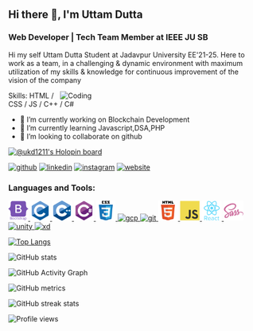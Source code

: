 ## Hi there 👋, I'm Uttam Dutta
### Web Developer | Tech Team Member at IEEE JU SB 

Hi my self Uttam Dutta 
Student at Jadavpur University EE'21-25.
Here
to work as a team, in a challenging & dynamic environment with maximum utilization of my skills & knowledge for continuous improvement of the vision of the company

<img align="right" alt="Coding" width="400" src="https://media.tenor.com/2gfRHLv6GZ8AAAAd/code-coding.gif">

Skills: HTML / CSS / JS / C++ / C#

- 🔭 I’m currently working on Blockchain Development 
- 🌱 I’m currently learning Javascript,DSA,PHP 
- 👯 I’m looking to collaborate on github 

[![@ukd1211's Holopin board](https://holopin.me/ukd1211)](https://holopin.io/@ukd1211)

[<img src='https://cdn.jsdelivr.net/npm/simple-icons@3.0.1/icons/github.svg' alt='github' height='40'>](https://github.com/UKD1211)  [<img src='https://cdn.jsdelivr.net/npm/simple-icons@3.0.1/icons/linkedin.svg' alt='linkedin' height='40'>](https://www.linkedin.com/in/uttam-dutta-002110801216ukd/)  [<img src='https://cdn.jsdelivr.net/npm/simple-icons@3.0.1/icons/instagram.svg' alt='instagram' height='40'>](https://www.instagram.com/uttamdutta467/)  [<img src='https://cdn.jsdelivr.net/npm/simple-icons@3.0.1/icons/icloud.svg' alt='website' height='40'>](https://ukd1211.github.io/UTTAM-DUTTA-PORTFOLIO-SITE/) 


<h3 align="left">Languages and Tools:</h3>
<p align="left"> <a href="https://getbootstrap.com" target="_blank" rel="noreferrer"> <img src="https://raw.githubusercontent.com/devicons/devicon/master/icons/bootstrap/bootstrap-plain-wordmark.svg" alt="bootstrap" width="40" height="40"/> </a> <a href="https://www.cprogramming.com/" target="_blank" rel="noreferrer"> <img src="https://raw.githubusercontent.com/devicons/devicon/master/icons/c/c-original.svg" alt="c" width="40" height="40"/> </a> <a href="https://www.w3schools.com/cpp/" target="_blank" rel="noreferrer"> <img src="https://raw.githubusercontent.com/devicons/devicon/master/icons/cplusplus/cplusplus-original.svg" alt="cplusplus" width="40" height="40"/> </a> <a href="https://www.w3schools.com/cs/" target="_blank" rel="noreferrer"> <img src="https://raw.githubusercontent.com/devicons/devicon/master/icons/csharp/csharp-original.svg" alt="csharp" width="40" height="40"/> </a> <a href="https://www.w3schools.com/css/" target="_blank" rel="noreferrer"> <img src="https://raw.githubusercontent.com/devicons/devicon/master/icons/css3/css3-original-wordmark.svg" alt="css3" width="40" height="40"/> </a> <a href="https://cloud.google.com" target="_blank" rel="noreferrer"> <img src="https://www.vectorlogo.zone/logos/google_cloud/google_cloud-icon.svg" alt="gcp" width="40" height="40"/> </a> <a href="https://git-scm.com/" target="_blank" rel="noreferrer"> <img src="https://www.vectorlogo.zone/logos/git-scm/git-scm-icon.svg" alt="git" width="40" height="40"/> </a> <a href="https://www.w3.org/html/" target="_blank" rel="noreferrer"> <img src="https://raw.githubusercontent.com/devicons/devicon/master/icons/html5/html5-original-wordmark.svg" alt="html5" width="40" height="40"/> </a> <a href="https://developer.mozilla.org/en-US/docs/Web/JavaScript" target="_blank" rel="noreferrer"> <img src="https://raw.githubusercontent.com/devicons/devicon/master/icons/javascript/javascript-original.svg" alt="javascript" width="40" height="40"/> </a> <a href="https://reactjs.org/" target="_blank" rel="noreferrer"> <img src="https://raw.githubusercontent.com/devicons/devicon/master/icons/react/react-original-wordmark.svg" alt="react" width="40" height="40"/> </a> <a href="https://sass-lang.com" target="_blank" rel="noreferrer"> <img src="https://raw.githubusercontent.com/devicons/devicon/master/icons/sass/sass-original.svg" alt="sass" width="40" height="40"/> </a> <a href="https://unity.com/" target="_blank" rel="noreferrer"> <img src="https://www.vectorlogo.zone/logos/unity3d/unity3d-icon.svg" alt="unity" width="40" height="40"/> </a> <a href="https://www.adobe.com/products/xd.html" target="_blank" rel="noreferrer"> <img src="https://cdn.worldvectorlogo.com/logos/adobe-xd.svg" alt="xd" width="40" height="40"/> </a> </p>

<!-- <p><img align="left" src="https://github-readme-stats.vercel.app/api/top-langs?username=ukd1211&show_icons=true&locale=en&layout=compact" alt="ukd1211" /></p> -->

<!-- <p>&nbsp;<img align="center" src="https://github-readme-stats.vercel.app/api?username=ukd1211&show_icons=true&locale=en" alt="ukd1211" /></p> -->

[![Top Langs](https://github-readme-stats.vercel.app/api/top-langs/?username=UKD1211)](https://github.com/anuraghazra/github-readme-stats)

![GitHub stats](https://github-readme-stats.vercel.app/api?username=UKD1211&show_icons=true)  

![GitHub Activity Graph](https://activity-graph.herokuapp.com/graph?username=UKD1211)  

![GitHub metrics](https://metrics.lecoq.io/UKD1211)  

![GitHub streak stats](https://github-readme-streak-stats.herokuapp.com/?user=UKD1211)  

![Profile views](https://gpvc.arturio.dev/UKD1211)  

